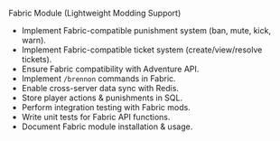 Fabric Module (Lightweight Modding Support)
- Implement Fabric-compatible punishment system (ban, mute, kick, warn).
- Implement Fabric-compatible ticket system (create/view/resolve tickets).
- Ensure Fabric compatibility with Adventure API.
- Implement `/brennon` commands in Fabric.
- Enable cross-server data sync with Redis.
- Store player actions & punishments in SQL.
- Perform integration testing with Fabric mods.
- Write unit tests for Fabric API functions.
- Document Fabric module installation & usage.
